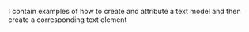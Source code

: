 I contain examples of how to create and attribute a text model and then create a corresponding text element